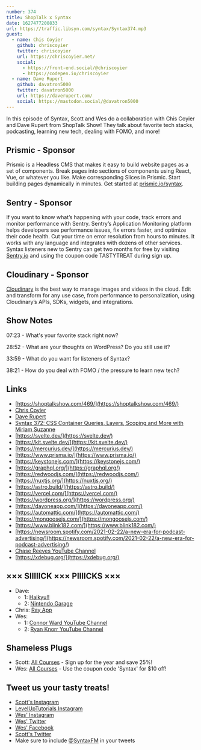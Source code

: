 ```yaml
---
number: 374
title: ShopTalk x Syntax
date: 1627477200833
url: https://traffic.libsyn.com/syntax/Syntax374.mp3
guest:
  - name: Chis Coyier
    github: chriscoyier
    twitter: chriscoyier
    url: https://chriscoyier.net/
    social:
      - https://front-end.social/@chriscoyier
      - https://codepen.io/chriscoyier
  - name: Dave Rupert
    github: davatron5000
    twitter: davatron5000
    url: https://daverupert.com/
    social: https://mastodon.social/@davatron5000
---
```


In this episode of Syntax, Scott and Wes do a collaboration with Chis Coyier and Dave Rupert from ShopTalk Show! They talk about favorite tech stacks, podcasting, learning new tech, dealing with FOMO, and more!

## Prismic - Sponsor
Prismic is a Headless CMS that makes it easy to build website pages as a set of components. Break pages into sections of components using React, Vue, or whatever you like. Make corresponding Slices in Prismic. Start building pages dynamically in minutes. Get started at [prismic.io/syntax](https://prismic.io/syntax).

## Sentry - Sponsor
If you want to know what’s happening with your code, track errors and monitor performance with Sentry. Sentry’s Application Monitoring platform helps developers see performance issues, fix errors faster, and optimize their code health. Cut your time on error resolution from hours to minutes. It works with any language and integrates with dozens of other services. Syntax listeners new to Sentry can get two months for  free by visiting [Sentry.io](https://sentry.io) and using the coupon code TASTYTREAT during sign up.

## Cloudinary - Sponsor
[Cloudinary](https://cloudinary.com/?utm_source=Syntax.fm&utm_medium=Podcast&utm_content=Cloudinary_Syntax_podcast) is the best way to manage images and videos in the cloud. Edit and transform for any use case, from performance to personalization, using Cloudinary’s APIs, SDKs, widgets, and integrations.

## Show Notes
07:23 - What's your favorite stack right now?

28:52 - What are your thoughts on WordPress? Do you still use it?

33:59 - What do you want for listeners of Syntax?

38:21 - How do you deal with FOMO / the pressure to learn new tech?

## Links
* [https://shoptalkshow.com/469/](https://shoptalkshow.com/469/)
* [Chris Coyier](https://chriscoyier.net/)
* [Dave Rupert](https://daverupert.com/)
* [Syntax 372: CSS Container Queries, Layers, Scoping and More with Miriam Suzanne](https://syntax.fm/show/362/css-container-queries-layers-scoping-and-more-with-miriam-suzanne)
* [https://svelte.dev/](https://svelte.dev/)
* [https://kit.svelte.dev/](https://kit.svelte.dev/)
* [https://mercurius.dev/](https://mercurius.dev/)
* [https://www.prisma.io/](https://www.prisma.io/)
* [https://keystonejs.com/](https://keystonejs.com/)
* [https://graphql.org/](https://graphql.org/)
* [https://redwoodjs.com/](https://redwoodjs.com/)
* [https://nuxtjs.org/](https://nuxtjs.org/)
* [https://astro.build/](https://astro.build/)
* [https://vercel.com/](https://vercel.com/)
* [https://wordpress.org/](https://wordpress.org/)
* [https://dayoneapp.com/](https://dayoneapp.com/)
* [https://automattic.com/](https://automattic.com/)
* [https://mongoosejs.com/](https://mongoosejs.com/)
* [https://www.blink182.com/](https://www.blink182.com/)
* [https://newsroom.spotify.com/2021-02-22/a-new-era-for-podcast-advertising/](https://newsroom.spotify.com/2021-02-22/a-new-era-for-podcast-advertising/)
* [Chase Reeves YouTube Channel](https://www.youtube.com/user/chasereeves)
* [https://xdebug.org/](https://xdebug.org/)

## ××× SIIIIICK ××× PIIIICKS ×××
* Dave:
  * 1: [Haikyu!!](https://www.netflix.com/title/80090673)
  * 2: [Nintendo Garage](https://www.nintendo.com/games/detail/game-builder-garage-switch/)
* Chris: [Ray App](https://myray.app/)
* Wes:
  * 1: [Connor Ward YouTube Channel](https://www.youtube.com/channel/UCTx85W5xtrr0gu4hmqw7VbQ)
  * 2: [Ryan Knorr YouTube Channel](https://www.youtube.com/channel/UCGmz1qSJjvBPluouoOj1Qkg)

## Shameless Plugs
* Scott: [All Courses](https://www.leveluptutorials.com/pro) - Sign up for the year and save 25%!
* Wes: [All Courses](https://wesbos.com/courses/) - Use the coupon code 'Syntax' for $10 off!

## Tweet us your tasty treats!
* [Scott's Instagram](https://www.instagram.com/stolinski/)
* [LevelUpTutorials Instagram](https://www.instagram.com/LevelUpTutorials/)
* [Wes' Instagram](https://www.instagram.com/wesbos/)
* [Wes' Twitter](https://twitter.com/wesbos)
* [Wes' Facebook](https://www.facebook.com/wesbos.developer)
* [Scott's Twitter](https://twitter.com/stolinski)
* Make sure to include [@SyntaxFM](https://twitter.com/SyntaxFM) in your tweets
